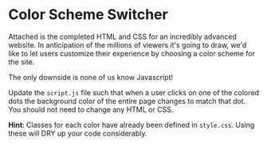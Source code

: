 # Color Scheme Switcher

Attached is the completed HTML and CSS for an incredibly advanced website. In anticipation of the millions of viewers it's going to draw, we'd like to let users customize their experience by choosing a color scheme for the site.

The only downside is none of us know Javascript!

Update the `script.js` file such that when a user clicks on one of the colored dots the background color of the entire page changes to match that dot. You should not need to change any HTML or CSS.

**Hint**: Classes for each color have already been defined in `style.css`. Using these will DRY up your code considerably.
